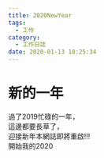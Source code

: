 ```yaml
---
title: 2020NewYear
tags:
  - 工作
category:
  - 工作日誌
date: 2020-01-13 18:25:34
---
```


# 新的一年

過了2019忙碌的一年，  
這邊都要長草了，  
迎接新年本網誌即將重啟!!!  
開始我的2020
